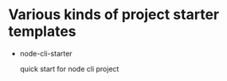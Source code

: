 # Various kinds of project starter templates

- node-cli-starter
  
  quick start for node cli project
